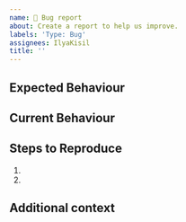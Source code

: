 ```yaml
---
name: 🐛 Bug report
about: Create a report to help us improve.
labels: 'Type: Bug'
assignees: IlyaKisil
title: ''
---
```


<!-- Provide a general summary of the issue in the Title above -->


<!-- Tell us what should happen -->
## Expected Behaviour


<!-- Tell us what happens instead of the expected behaviour-->
## Current Behaviour


<!-- Include code to reproduce this bug -->
## Steps to Reproduce

1.
2.


<!-- Not obligatory -->
<!-- How has this issue affected you? What are you trying to accomplish? -->
<!-- Providing context helps us come up with a solution that is most useful -->
## Additional context

